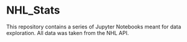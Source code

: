 # NHL_Stats
This repository contains a series of Jupyter Notebooks meant for data exploration. All data was taken from the NHL API.
